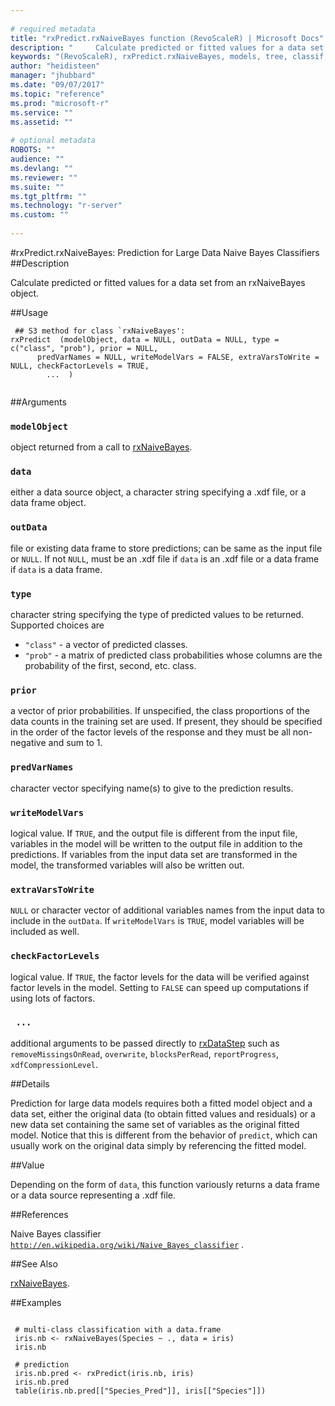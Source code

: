 ```yaml
--- 
 
# required metadata 
title: "rxPredict.rxNaiveBayes function (RevoScaleR) | Microsoft Docs" 
description: "     Calculate predicted or fitted values for a data set from an rxNaiveBayes object. " 
keywords: "(RevoScaleR), rxPredict.rxNaiveBayes, models, tree, classif, classification" 
author: "heidisteen" 
manager: "jhubbard" 
ms.date: "09/07/2017" 
ms.topic: "reference" 
ms.prod: "microsoft-r" 
ms.service: "" 
ms.assetid: "" 
 
# optional metadata 
ROBOTS: "" 
audience: "" 
ms.devlang: "" 
ms.reviewer: "" 
ms.suite: "" 
ms.tgt_pltfrm: "" 
ms.technology: "r-server" 
ms.custom: "" 
 
--- 
```

 
 
 #rxPredict.rxNaiveBayes: Prediction for Large Data Naive Bayes Classifiers 
 ##Description
 
Calculate predicted or fitted values for a data set from an rxNaiveBayes object.
 
 
 ##Usage

```   
 ## S3 method for class `rxNaiveBayes':
rxPredict  (modelObject, data = NULL, outData = NULL, type = c("class", "prob"), prior = NULL,
      predVarNames = NULL, writeModelVars = FALSE, extraVarsToWrite = NULL, checkFactorLevels = TRUE,
        ...  )
 
```
 
 ##Arguments

   
    
 ### `modelObject`
  object returned from a call to [rxNaiveBayes](rxNaiveBayes.md). 
  
    
 ### `data`
  either a data source object, a character string  specifying a .xdf file, or a data frame object. 
  
    
 ### `outData`
  file or existing data frame to store predictions;  can be same as the input file or `NULL`.  If not `NULL`, must be an .xdf file if `data` is an .xdf file  or a data frame if `data` is a data frame. 
  
    
 ### `type`
  character string specifying the type of predicted values to be returned. Supported choices are  
* `"class"` -  a vector of predicted classes.   
* `"prob"` -  a matrix of predicted class probabilities whose columns are the probability of the first, second, etc. class.   
  
  
    
 ### `prior`
  a vector of prior probabilities.  If unspecified, the class proportions of the data counts in the training set are used. If present, they should be specified in the order of the factor levels of the response and they must be all non-negative and sum to 1.  
  
  
    
 ### `predVarNames`
  character vector specifying name(s) to give to the prediction results. 
  
    
 ### `writeModelVars`
  logical value. If `TRUE`, and the output file is different from the input file,  variables in the model will be written to the output file in addition to the predictions.  If variables from the input data set are transformed in the model,  the transformed variables will also be written out. 
  
    
 ### `extraVarsToWrite`
  `NULL` or character vector of additional variables names from the input data to include in the `outData`.   If `writeModelVars` is `TRUE`,  model variables will be included as well. 
  
    
 ### `checkFactorLevels`
  logical value. If `TRUE`, the factor levels for the data  will be verified against factor levels in the model.  Setting to `FALSE` can speed up computations if using lots of factors. 
  
  
    
 ### ` ...`
  additional arguments to be passed directly to [rxDataStep](rxDataStep.md) such as `removeMissingsOnRead`, `overwrite`,  `blocksPerRead`, `reportProgress`, `xdfCompressionLevel`. 
  
 
 
 ##Details
 
Prediction for large data models requires both a fitted model object and a data set, either the
original data (to obtain fitted values and residuals) or a new data set containing the same set
of variables as the original fitted model. Notice that this is different from the behavior of
`predict`, which can usually work on the original data simply by referencing the fitted model.
 
 
 ##Value
 
Depending on the form of `data`, this function variously returns a data frame or a data source
representing a .xdf file.
 

 


 
 
 ##References
 
Naive Bayes classifier
[`http://en.wikipedia.org/wiki/Naive_Bayes_classifier`](http://en.wikipedia.org/wiki/Naive_Bayes_classifier)
.
 
 
 ##See Also
 
[rxNaiveBayes](rxNaiveBayes.md).
   
 ##Examples

 ```
   
  # multi-class classification with a data.frame
  iris.nb <- rxNaiveBayes(Species ~ ., data = iris)
  iris.nb
  
  # prediction
  iris.nb.pred <- rxPredict(iris.nb, iris)
  iris.nb.pred
  table(iris.nb.pred[["Species_Pred"]], iris[["Species"]])
 
```
 
 
 
 
 
